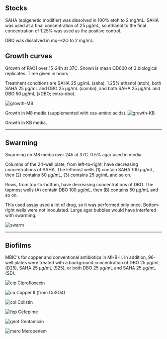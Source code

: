 ## Stocks

SAHA (epigenetic modifier) was dissolved in 100% etoh to 2 mg/mL. SAHA was used at a final concentration of 25 µg/mL, so ethanol to the final concentration of 1.25% was used as the positive control.

DBO was dissolved in mq-H2O to 2 mg/mL.
## Growth curves

Growth of PAO1 over 15-24h at 37C. Shown is mean OD600 of 3 biological replicates. Time given in hours.

Treatment conditions are SAHA 25 µg/mL (saha), 1.25% ethanol (etoh), both SAHA 25 µg/mL and DBO 25 µg/mL (combo), and both SAHA 25 µg/mL and DBO 50 µg/mL (xDBO; extra-dbo).

![growth-M8](https://github.com/marklemzin/EM_DBO/raw/master/assets/growth-pilot.png)

Growth in M8 media (supplemented with cas-amino acids).
![growth-KB](https://github.com/marklemzin/EM_DBO/raw/master/assets/growth-wt.png)

Growth in KB media.
***
## Swarming

Swarming on M8 media over 24h at 37C. 0.5% agar used in media.

Columns of the 24-well plate, from left-to-right, have decreasing concentrations of SAHA.
The leftmost wells (1) contain SAHA 100 µg/mL, then (2) contains 50 µg/mL, (3) contains 25 µg/mL and so on.

Rows, from top-to-bottom, have decreasing concentrations of DBO. The topmost wells (A) contain DBO 100 µg/mL, then (B) contains 50 µg/mL and so on.

This used assay used a lot of drug, so it was performed only once. Bottom-right wells were not inoculated. Large agar bubbles would have interfered with swarming.

![swarm](https://github.com/marklemzin/EM_DBO/raw/master/assets/swarm.png)

***
## Biofilms

MBIC's for copper and conventional antibiotics in MHB-II. In addition, 96-well plates were treated with a background concentration of DBO 25 µg/mL (D25), SAHA 25 µg/mL (S25), or both DBO 25 µg/mL and SAHA 25 µg/mL (SD).

![cip](https://github.com/marklemzin/EM_DBO/raw/master/assets/cip-mbic.png)
Ciprofloxacin

![cu](https://github.com/marklemzin/EM_DBO/raw/master/assets/cu-mbic.png)
Copper II (from CuSO4)

![col](https://github.com/marklemzin/EM_DBO/raw/master/assets/col-mbic.png)
Colistin

![fep](https://github.com/marklemzin/EM_DBO/raw/master/assets/fep-mbic.png)
Cefepime

![gent](https://github.com/marklemzin/EM_DBO/raw/master/assets/gent-mbic.png)
Gentamicin

![mero](https://github.com/marklemzin/EM_DBO/raw/master/assets/mero-mbic.png)
Meropenem